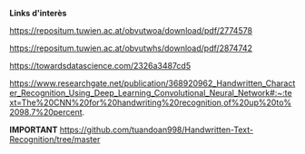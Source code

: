 **Links d'interès**

https://repositum.tuwien.ac.at/obvutwoa/download/pdf/2774578

https://repositum.tuwien.ac.at/obvutwhs/download/pdf/2874742

https://towardsdatascience.com/2326a3487cd5

https://www.researchgate.net/publication/368920962_Handwritten_Character_Recognition_Using_Deep_Learning_Convolutional_Neural_Network#:~:text=The%20CNN%20for%20handwriting%20recognition,of%20up%20to%2098.7%20percent.

**IMPORTANT**
https://github.com/tuandoan998/Handwritten-Text-Recognition/tree/master
